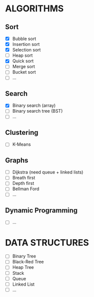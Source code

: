 # ALGORITHMS
## Sort
- [x] Bubble sort
- [x] Insertion sort
- [x] Selection sort
- [ ] Heap sort
- [x] Quick sort
- [ ] Merge sort
- [ ] Bucket sort
- [ ] ...

## Search
- [x] Binary search (array)
- [ ] Binary search tree (BST)
- [ ] ...

## Clustering
- [ ] K-Means

## Graphs
- [ ] Dijkstra (need queue + linked lists)
- [ ] Breath first
- [ ] Depth first
- [ ] Bellman Ford
- [ ] ...

## Dynamic Programming
- [ ] ...

# DATA STRUCTURES
- [ ] Binary Tree
- [ ] Black-Red Tree
- [ ] Heap Tree
- [ ] Stack
- [ ] Queue
- [ ] Linked List
- [ ] ...
